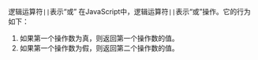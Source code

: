 逻辑运算符`||`表示“或”
在JavaScript中，逻辑运算符`||`表示“或”操作。它的行为如下：

1. 如果第一个操作数为真，则返回第一个操作数的值。
2. 如果第一个操作数为假，则返回第二个操作数的值。